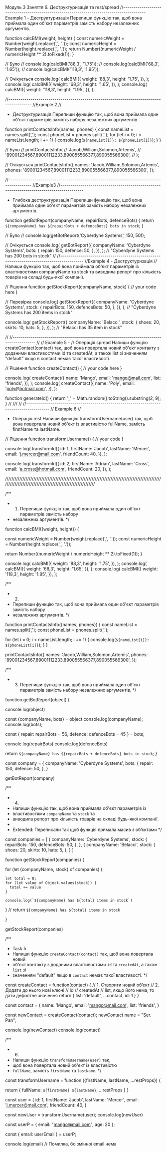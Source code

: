 Модуль 3 Заняття 6. Деструктуризація та rest/spread
//----------------------------------------------------------------------------------------- Example
1 - Деструктуризація Перепиши функцію так, щоб вона приймала один об'єкт параметрів замість набору
незалежних аргументів.

function calcBMI(weight, height) { const numericWeight = Number(weight.replace(',', '.')); const
numericHeight = Number(height.replace(',', '.')); return Number((numericWeight / numericHeight \*\*
2).toFixed(1)); }

// Було // console.log(calcBMI('88,3', '1.75')); // console.log(calcBMI('68,3', '1.65')); //
console.log(calcBMI('118,3', '1.95'));

// Очікується console.log( calcBMI({ weight: '88,3', height: '1.75', }), ); console.log( calcBMI({
weight: '68,3', height: '1.65', }), ); console.log( calcBMI({ weight: '118,3', height: '1.95', }),
);

//-----------------------------------------------------------------------------------------
//Example 2 //

- Деструктуризація Перепиши функцію так, щоб вона приймала один об'єкт параметрів замість набору
  незалежних аргументів.

function printContactsInfo(names, phones) { const nameList = names.split(','); const phoneList =
phones.split(','); for (let i = 0; i < nameList.length; i += 1) {
console.log(`${nameList[i]}: ${phoneList[i]}`); } }

// Було // printContactsInfo( // 'Jacob,William,Solomon,Artemis', //
'89001234567,89001112233,890055566377,890055566300', // );

// Очікується printContactsInfo({ names: 'Jacob,William,Solomon,Artemis', phones:
'89001234567,89001112233,890055566377,890055566300', });

//-----------------------------------------------------------------------------------------
//Example3
//-----------------------------------------------------------------------------------------

- Глибока деструктуризація Перепиши функцію так, щоб вона приймала один об'єкт параметрів замість
  набору незалежних аргументів.

function getBotReport(companyName, repairBots, defenceBots) { return
`${companyName} has ${repairBots + defenceBots} bots in stock`; }

// Було // console.log(getBotReport('Cyberdyne Systems', 150, 50));

// Очікується console.log( getBotReport({ companyName: 'Cyberdyne Systems', bots: { repair: 150,
defence: 50, }, }), ); // "Cyberdyne Systems has 200 bots in stock" //
//-----------------------------------------------------------------------------------------
//Example 4 - Деструктуризація // Напиши функцію так, щоб вона приймала об'єкт параметрів із
властивостями companyName та stock та виводила репорт про кількість товарів на складі будь-якої
компанії.

// Рішення function getStockReport(companyName, stock) { // your code here }

// Перевірка console.log( getStockReport({ companyName: 'Cyberdyne Systems', stock: { repairBots:
150, defenceBots: 50, }, }), ); // "Cyberdyne Systems has 200 items in stock"

console.log( getStockReport({ companyName: 'Belacci', stock: { shoes: 20, skirts: 10, hats: 5, },
}), ); // "Belacci has 35 item in stock"

// //----------------------------------------------------------------------------------------- // //
Example 5 - // Операція spread Напиши функцію createContact(contact) так, щоб вона повертала новий
об'єкт контакту з доданими властивостями id та createdAt, а також list зі значенням "default" якщо в
contact немає такої властивості.

// Рішення function createContact() { // your code here }

console.log( createContact({ name: 'Mango', email: 'mango@mail.com', list: 'friends', }), );
console.log( createContact({ name: 'Poly', email: 'poly@hotmail.com', }), );

function generateId() { return '\_' + Math.random().toString().substring(2, 9); } // /// //
//----------------------------------------------------------------------------------------- //
Example 6 //

- Операція rest Напиши функцію transformUsername(user) так, щоб вона повертала новий об'єкт із
  властивістю fullName, замість firstName та lastName.

// Рішення function transformUsername() { // your code }

console.log( transformId({ id: 1, firstName: 'Jacob', lastName: 'Mercer', email:
'j.mercer@mail.com', friendCount: 40, }), );

console.log( transformId({ id: 2, firstName: 'Adrian', lastName: 'Cross', email:
'a.cross@hotmail.com', friendCount: 20, }), );

////////////////////////////////////////////////////////////////////////////////////////////////////////////////////////////////////////////////////////////

/\*\*

- 1.  Перепиши функцію так, щоб вона приймала один об'єкт параметрів замість набору
- незалежних аргументів. \*/

function calcBMI({weight, height}) {

const numericWeight = Number(weight.replace(',', '.')); const numericHeight =
Number(height.replace(',', '.'));

return Number((numericWeight / numericHeight \*\* 2).toFixed(1)); }

console.log( calcBMI({ weight: '88,3', height: '1.75', }), ); console.log( calcBMI({ weight: '68,3',
height: '1.65', }), ); console.log( calcBMI({ weight: '118,3', height: '1.95', }), );

/\*\*

- 2.
- Перепиши функцію так, щоб вона приймала один об'єкт параметрів замість набору
- незалежних аргументів. \*/

function printContactsInfo({names, phones}) { const nameList = names.split(','); const phoneList =
phones.split(',');

for (let i = 0; i < nameList.length; i += 1) { console.log(`${nameList[i]}: ${phoneList[i]}`); } }

printContactsInfo({ names: 'Jacob,William,Solomon,Artemis', phones:
'89001234567,89001112233,890055566377,890055566300', });

/\*\*

- 3.  Перепиши функцію так, щоб вона приймала один об'єкт параметрів замість набору незалежних
      аргументів. \*/

function getBotReport(object) {

console.log(object)

const {companyName, bots} = object console.log(companyName); console.log(bots);

const { repair: repairBots = 56, defence: defenceBots = 45 } = bots;

console.log(repairBots) console.log(defenceBots)

return `${companyName} has ${repairBots + defenceBots} bots in stock`; }

const company = { companyName: 'Cyberdyne Systems', bots: { repair: 150, defence: 50, }, }

getBotReport(company)

/\*\*

- 4.
- Напиши функцію так, щоб вона приймала об'єкт параметрів із
- властивостями `companyName` та `stock` та
- виводила репорт про кількість товарів на складі будь-якої компанії.
-
- Extended: Переписали так щоб функція прймала масив з обʼєктами \*/

const companies = [ { companyName: 'Cyberdyne Systems', stock: { repairBots: 150, defenceBots: 50,
}, }, { companyName: 'Belacci', stock: { shoes: 20, skirts: 10, hats: 5, }, } ]

function getStockReport(companies) {

for (let {companyName, stock} of companies) {

    let total = 0;
    for (let value of Object.values(stock)) {
      total += value
    }

    console.log(`${companyName} has ${total} items in stock`)

} // return `${companyName} has ${total} items in stock`

}

getStockReport(companies)

/\*\*

- Task 5
- Напиши функцію `createContact(contact)` так, щоб вона повертала новий
- об'єкт контакту з доданими властивостями `id` та `createdAt`, а також `list` зі
- значенням "default" якщо в `contact` немає такої властивості. \*/

const createContact = function(contact) { // 1. Створити новий обʼєкт // 2. Додати до нього нові
ключі // id // createdAt // list, якщо його нема, то дати дефолтне значення return { list:
'default', ...contact, id: 1 } }

const contact = { name: 'Mango', email: 'mango@mail.com', list: 'friends', }

const newContact = createContact(contact); newContact.name = "Ser. Pan";

console.log(newContact) console.log(contact)

/\*\*

- 6.
- Напиши функцію `transformUsername(user)` так,
- щоб вона повертала новий об'єкт із властивістю
- `fullName`, замість `firstName` та `lastName`. \*/

const transformUsername = function ({firstName, lastName, ...restProps}) {

return { fullName: `${firstName} ${lastName}`, ...restProps } }

const user = { id: 1, firstName: 'Jacob', lastName: 'Mercer', email: 'j.mercer@mail.com',
friendCount: 40, }

const newUser = transformUsername(user); console.log(newUser)

const userP = { email: "mango@mail.com", age: 20 };

const { email: userEmail } = userP;

console.log(email) // Помилка, бо змінної email нема
